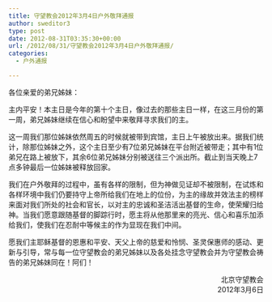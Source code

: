 ```yaml
---
title: 守望教会2012年3月4日户外敬拜通报
author: sweditor3
type: post
date: 2012-08-31T03:35:30+00:00
url: /2012/08/31/守望教会2012年3月4日户外敬拜通报/
categories:
  - 户外通报

---
```

各位亲爱的弟兄姊妹：

主内平安！本主日是今年的第十个主日，像过去的那些主日一样，在这三月份的第一周，弟兄姊妹继续在信心和盼望中来敬拜寻求我们的主。

这一周我们那位姊妹依然周五的时候就被带到宾馆，主日上午被放出来。据我们统计，除那位姊妹之外，这个主日至少有7位弟兄姊妹在平台附近被带走；其中有1位弟兄在路上被放下，其余6位弟兄姊妹分别被送往三个派出所。截止到当天晚上7点多钟最后一位姊妹被释放回家。

我们在户外敬拜的过程中，虽有各样的限制，但为神做见证却不被限制，在试炼和各样环境中我们仍要持守上帝所给我们在地上的位份，为主的缘故并效法主的榜样来面对我们所处的社会和官长，以对主的忠诚和圣洁活出基督的生命，使荣耀归给神。当我们愿意跟随基督的脚踪行时，愿主将从他那里来的亮光、信心和喜乐加添给我们，使我们在忍耐中等候主的作为显现在我们中间。

愿我们主耶稣基督的恩惠和平安、天父上帝的慈爱和怜悯、圣灵保惠师的感动、更新与引导，常与每一位守望教会的弟兄姊妹以及各处挂念守望教会并为守望教会祷告的弟兄姊妹同在！阿们！

<p style="text-align: right;">
                        北京守望教会<br /> 2012年3月6日
</p>